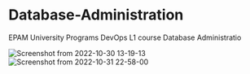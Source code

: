 # Database-Administration
EPAM University Programs DevOps L1 course Database Administratio

![Screenshot from 2022-10-30 13-19-13](https://user-images.githubusercontent.com/102302310/213526592-0f6b2c99-7790-4025-a33b-7bf7e773a9a6.png)
![Screenshot from 2022-10-31 22-58-00](https://user-images.githubusercontent.com/102302310/213527132-d90637ff-9565-4780-b35d-bc1edc3b4a88.png)
